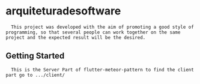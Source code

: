 # arquiteturadesoftware

      This project was developed with the aim of promoting a good style of programming, so that several people can work together on the same project and the expected result will be the desired.

## Getting Started

      This is the Server Part of flutter-meteor-pattern to find the client part go to .../client/
